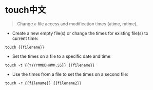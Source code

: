 # touch中文 

> Change a file access and modification times (atime, mtime).

- Create a new empty file(s) or change the times for existing file(s) to current time:

`touch {{filename}}`

- Set the times on a file to a specific date and time:

`touch -t {{YYYYMMDDHHMM.SS}} {{filename}}`

- Use the times from a file to set the times on a second file:

`touch -r {{filename}} {{filename2}}`
